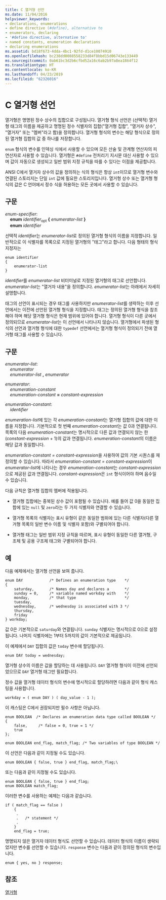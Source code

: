 ```yaml
---
title: C 열거형 선언
ms.date: 11/04/2016
helpviewer_keywords:
- declarations, enumerations
- define directive (#define), alternative to
- enumerators, declaring
- '#define directive, alternative to'
- named constants, enumeration declarations
- declaring enumerations
ms.assetid: bd18f673-4dda-4bc1-92fd-d1ce10074910
ms.openlocfilehash: bc238dd0088558233d84f8bbd15d06743e133449
ms.sourcegitcommit: 0ab61bc3d2b6cfbd52a16c6ab2b97a8ea1864f12
ms.translationtype: HT
ms.contentlocale: ko-KR
ms.lasthandoff: 04/23/2019
ms.locfileid: "62326016"
---
```

# <a name="c-enumeration-declarations"></a>C 열거형 선언

열거형은 명명된 정수 상수의 집합으로 구성됩니다. 열거형 형식 선언은 (선택적) 열거형 태그의 이름을 제공하고 명명된 정수 식별자의 집합("열거형 집합", "열거자 상수", "열거자" 또는 "멤버"라고 함)을 정의합니다. 열거형 형식의 변수는 해당 형식으로 정의된 열거형 집합의 값 중 하나를 저장합니다.

`enum` 형식의 변수를 인덱싱 식에서 사용할 수 있으며 모든 산술 및 관계형 연산자의 피연산자로 사용할 수 있습니다. 열거형은 `#define` 전처리기 지시문 대신 사용할 수 있으며 값이 자동으로 생성되고 일반 범위 지정 규칙을 따를 수 있다는 이점을 제공합니다.

ANSI C에서 열거자 상수의 값을 정의하는 식의 형식은 항상 `int`이므로 열거형 변수와 연결된 스토리지는 단일 `int` 값에 필요한 스토리지입니다. 열거형 상수 또는 열거형 형식의 값은 C 언어에서 정수 식을 허용하는 모든 곳에서 사용할 수 있습니다.

## <a name="syntax"></a>구문

*enum-specifier*:<br/>
&nbsp;&nbsp;&nbsp;&nbsp;**enum** *identifier*<sub>opt</sub> **{** *enumerator-list* **}**<br/>
&nbsp;&nbsp;&nbsp;&nbsp;**enum** *identifier*

선택적 *identifier*는 *enumerator-list*로 정의된 열거형 형식의 이름을 지정합니다. 일반적으로 이 식별자를 목록으로 지정된 열거형의 "태그"라고 합니다. 다음 형태의 형식 지정자는

```
enum identifier
{
    enumerator-list
}
```

*identifier*를 *enumerator-list* 비터미널로 지정된 열거형의 태그로 선언합니다. *enumerator-list*는 "열거자 내용"을 정의합니다. *enumerator-list*는 아래에서 자세히 설명합니다.

태그의 선언이 표시되는 경우 태그를 사용하지만 *enumerator-list*를 생략하는 이후 선언에서는 이전에 선언된 열거형 형식을 지정합니다. 태그는 정의된 열거형 형식을 참조해야 하며 해당 열거형 형식은 현재 범위에 있어야 합니다. 열거형 형식이 다른 곳에서 정의되므로 *enumerator-list*는 이 선언에서 나타나지 않습니다. 열거형에서 파생된 형식의 선언과 열거형 형식에 대한 `typedef` 선언에서는 열거형 형식이 정의되기 전에 열거형 태그를 사용할 수 있습니다.

## <a name="syntax"></a>구문

*enumerator-list*:<br/>
&nbsp;&nbsp;&nbsp;&nbsp;*enumerator*<br/>
&nbsp;&nbsp;&nbsp;&nbsp;*enumerator-list* **,** *enumerator*

*enumerator*:<br/>
&nbsp;&nbsp;&nbsp;&nbsp;*enumeration-constant*<br/>
&nbsp;&nbsp;&nbsp;&nbsp;*enumeration-constant* **=** *constant-expression*

*enumeration-constant*:<br/>
&nbsp;&nbsp;&nbsp;&nbsp;*identifier*

*enumeration-list*에 있는 각 *enumeration-constant*는 열거형 집합의 값에 대한 이름을 지정합니다. 기본적으로 첫 번째 *enumeration-constant*는 값 0과 연결됩니다. 목록의 다음 *enumeration-constant*는 명시적으로 다른 값과 연결되지 않는 한 (*constant-expression* + 1)의 값과 연결됩니다. *enumeration-constant*의 이름은 해당 값과 동일합니다.

*enumeration-constant = constant-expression*을 사용하여 값의 기본 시퀀스를 재정의할 수 있습니다. 따라서 *enumeration-constant = constant-expression*이 *enumerator-list*에 나타나는 경우 *enumeration-constant*는 *constant-expression*으로 제공된 값과 연결됩니다. *constant-expression*은 `int` 형식이어야 하며 음수일 수 있습니다.

다음 규칙은 열거형 집합의 멤버에 적용됩니다.

- 열거형 집합에는 중복된 상수 값이 포함될 수 있습니다. 예를 들어 값 0을 동일한 집합에 있는 `null` 및 `zero`라는 두 가지 식별자와 연결할 수 있습니다.

- 열거형 목록의 식별자는 표시 유형이 같은 동일한 범위에 있는 다른 식별자(다른 열거형 목록의 일반 변수 이름 및 식별자 포함)와 구별되어야 합니다.

- 열거형 태그는 일반 범위 지정 규칙을 따르며, 표시 유형이 동일한 다른 열거형, 구조체 및 공용 구조체 태그와 구별되어야 합니다.

## <a name="examples"></a>예

다음 예제에서는 열거형 선언을 보여 줍니다.

```
enum DAY            /* Defines an enumeration type    */
{
    saturday,       /* Names day and declares a       */
    sunday = 0,     /* variable named workday with    */
    monday,         /* that type                      */
    tuesday,
    wednesday,      /* wednesday is associated with 3 */
    thursday,
    friday
} workday;
```

값 0은 기본적으로 `saturday`와 연결됩니다. `sunday` 식별자는 명시적으로 0으로 설정됩니다. 나머지 식별자에는 1부터 5까지의 값이 기본적으로 제공됩니다.

이 예제에서 `DAY` 집합의 값은 `today` 변수에 할당됩니다.

```
enum DAY today = wednesday;
```

열거형 상수의 이름은 값을 할당하는 데 사용됩니다. `DAY` 열거형 형식이 이전에 선언되었으므로 `DAY` 열거형 태그만 필요합니다.

정수 값을 열거형 데이터 형식의 변수에 명시적으로 할당하려면 다음과 같이 형식 캐스팅을 사용합니다.

```
workday = ( enum DAY ) ( day_value - 1 );
```

이 캐스팅은 C에서 권장되지만 필수 사항은 아닙니다.

```
enum BOOLEAN  /* Declares an enumeration data type called BOOLEAN */
{
    false,     /* false = 0, true = 1 */
    true
};

enum BOOLEAN end_flag, match_flag; /* Two variables of type BOOLEAN */
```

이 선언은 다음과 같이 지정될 수도 있습니다.

```
enum BOOLEAN { false, true } end_flag, match_flag;\
```

또는 다음과 같이 지정될 수도 있습니다.

```
enum BOOLEAN { false, true } end_flag;
enum BOOLEAN match_flag;
```

이러한 변수를 사용하는 예제는 다음과 같습니다.

```
if ( match_flag == false )
    {
     .
     .   /* statement */
     .
    }
    end_flag = true;
```

명명되지 않은 열거자 데이터 형식도 선언할 수 있습니다. 데이터 형식의 이름이 생략되었지만 변수를 선언할 수 있습니다. `response` 변수는 다음과 같이 정의된 형식의 변수입니다.

```
enum { yes, no } response;
```

## <a name="see-also"></a>참조

[열거형](../cpp/enumerations-cpp.md)
